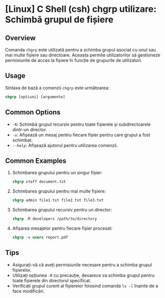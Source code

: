 # [Linux] C Shell (csh) chgrp utilizare: Schimbă grupul de fișiere

## Overview
Comanda `chgrp` este utilizată pentru a schimba grupul asociat cu unul sau mai multe fișiere sau directoare. Aceasta permite utilizatorilor să gestioneze permisiunile de acces la fișiere în funcție de grupurile de utilizatori.

## Usage
Sintaxa de bază a comenzii `chgrp` este următoarea:

```csh
chgrp [opțiuni] [argumente]
```

## Common Options
- `-R`: Schimbă grupul recursiv pentru toate fișierele și subdirectoarele dintr-un director.
- `-v`: Afișează un mesaj pentru fiecare fișier pentru care grupul a fost schimbat.
- `--help`: Afișează ajutorul pentru utilizarea comenzii.

## Common Examples
1. Schimbarea grupului pentru un singur fișier:
   ```csh
   chgrp staff document.txt
   ```

2. Schimbarea grupului pentru mai multe fișiere:
   ```csh
   chgrp admin file1.txt file2.txt file3.txt
   ```

3. Schimbarea grupului recursiv pentru un director:
   ```csh
   chgrp -R developers /path/to/directory
   ```

4. Afișarea mesajelor pentru fiecare fișier procesat:
   ```csh
   chgrp -v users report.pdf
   ```

## Tips
- Asigurați-vă că aveți permisiunile necesare pentru a schimba grupul fișierelor.
- Utilizați opțiunea `-R` cu precauție, deoarece va schimba grupul pentru toate fișierele din directorul specificat.
- Verificați grupul curent al fișierelor folosind comanda `ls -l` înainte de a face modificări.